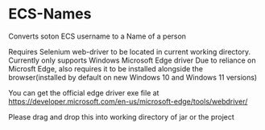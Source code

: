 # ECS-Names
Converts soton ECS username to a Name of a person

Requires Selenium web-driver to be located in current working directory.
Currently only supports Windows Microsoft Edge driver
Due to reliance on Microsft Edge, also requires it to be installed alongside the browser(installed by default on new Windows 10 and Windows 11 versions)

You can get the official edge driver exe file at
https://developer.microsoft.com/en-us/microsoft-edge/tools/webdriver/

Please drag and drop this into working directory of jar or the project
